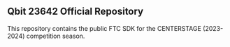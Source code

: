 ## Qbit 23642 Official Repository

This repository contains the public FTC SDK for the CENTERSTAGE (2023-2024) competition season.
